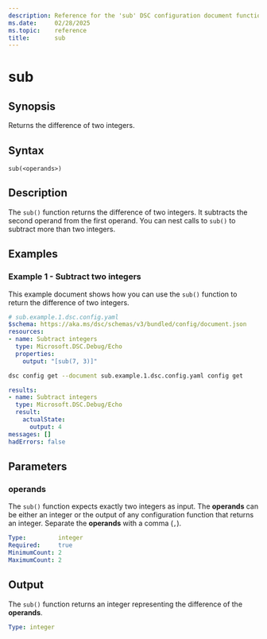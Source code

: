 ```yaml
---
description: Reference for the 'sub' DSC configuration document function
ms.date:     02/28/2025
ms.topic:    reference
title:       sub
---
```


# sub

## Synopsis

Returns the difference of two integers.

## Syntax

```Syntax
sub(<operands>)
```

## Description

The `sub()` function returns the difference of two integers. It subtracts the second operand from the
first operand. You can nest calls to `sub()` to subtract more than two integers.

## Examples

### Example 1 - Subtract two integers

This example document shows how you can use the `sub()` function to return the difference of two
integers.

```yaml
# sub.example.1.dsc.config.yaml
$schema: https://aka.ms/dsc/schemas/v3/bundled/config/document.json
resources:
- name: Subtract integers
  type: Microsoft.DSC.Debug/Echo
  properties:
    output: "[sub(7, 3)]"
```

```bash
dsc config get --document sub.example.1.dsc.config.yaml config get
```

```yaml
results:
- name: Subtract integers
  type: Microsoft.DSC.Debug/Echo
  result:
    actualState:
      output: 4
messages: []
hadErrors: false
```

## Parameters

### operands

The `sub()` function expects exactly two integers as input. The **operands** can be either an
integer or the output of any configuration function that returns an integer. Separate the
**operands** with a comma (`,`).

```yaml
Type:         integer
Required:     true
MinimumCount: 2
MaximumCount: 2
```

## Output

The `sub()` function returns an integer representing the difference of the **operands**.

```yaml
Type: integer
```

<!-- Link reference definitions -->
